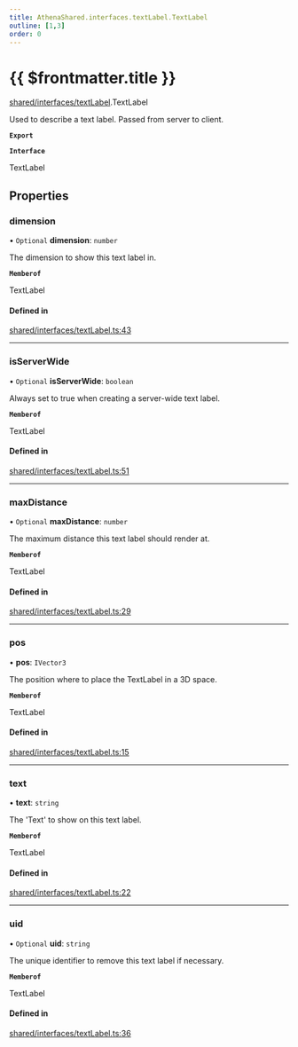 ```yaml
---
title: AthenaShared.interfaces.textLabel.TextLabel
outline: [1,3]
order: 0
---
```


# {{ $frontmatter.title }}


[shared/interfaces/textLabel](../modules/shared_interfaces_textLabel.md).TextLabel

Used to describe a text label. Passed from server to client.

**`Export`**

**`Interface`**

TextLabel

## Properties

### dimension

• `Optional` **dimension**: `number`

The dimension to show this text label in.

**`Memberof`**

TextLabel

#### Defined in

[shared/interfaces/textLabel.ts:43](https://github.com/Stuyk/altv-athena/blob/9c488f0/src/core/shared/interfaces/textLabel.ts#L43)

___

### isServerWide

• `Optional` **isServerWide**: `boolean`

Always set to true when creating a server-wide text label.

**`Memberof`**

TextLabel

#### Defined in

[shared/interfaces/textLabel.ts:51](https://github.com/Stuyk/altv-athena/blob/9c488f0/src/core/shared/interfaces/textLabel.ts#L51)

___

### maxDistance

• `Optional` **maxDistance**: `number`

The maximum distance this text label should render at.

**`Memberof`**

TextLabel

#### Defined in

[shared/interfaces/textLabel.ts:29](https://github.com/Stuyk/altv-athena/blob/9c488f0/src/core/shared/interfaces/textLabel.ts#L29)

___

### pos

• **pos**: `IVector3`

The position where to place the TextLabel in a 3D space.

**`Memberof`**

TextLabel

#### Defined in

[shared/interfaces/textLabel.ts:15](https://github.com/Stuyk/altv-athena/blob/9c488f0/src/core/shared/interfaces/textLabel.ts#L15)

___

### text

• **text**: `string`

The 'Text' to show on this text label.

**`Memberof`**

TextLabel

#### Defined in

[shared/interfaces/textLabel.ts:22](https://github.com/Stuyk/altv-athena/blob/9c488f0/src/core/shared/interfaces/textLabel.ts#L22)

___

### uid

• `Optional` **uid**: `string`

The unique identifier to remove this text label if necessary.

**`Memberof`**

TextLabel

#### Defined in

[shared/interfaces/textLabel.ts:36](https://github.com/Stuyk/altv-athena/blob/9c488f0/src/core/shared/interfaces/textLabel.ts#L36)
